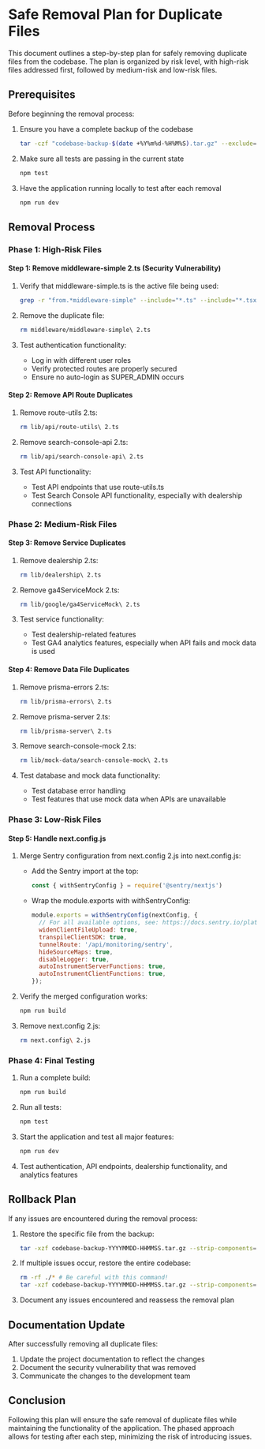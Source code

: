 # Safe Removal Plan for Duplicate Files

This document outlines a step-by-step plan for safely removing duplicate files from the codebase. The plan is organized by risk level, with high-risk files addressed first, followed by medium-risk and low-risk files.

## Prerequisites

Before beginning the removal process:

1. Ensure you have a complete backup of the codebase
   ```bash
   tar -czf "codebase-backup-$(date +%Y%m%d-%H%M%S).tar.gz" --exclude='.next' --exclude='node_modules' --exclude='.git' .
   ```

2. Make sure all tests are passing in the current state
   ```bash
   npm test
   ```

3. Have the application running locally to test after each removal
   ```bash
   npm run dev
   ```

## Removal Process

### Phase 1: High-Risk Files

#### Step 1: Remove middleware-simple 2.ts (Security Vulnerability)

1. Verify that middleware-simple.ts is the active file being used:
   ```bash
   grep -r "from.*middleware-simple" --include="*.ts" --include="*.tsx" .
   ```

2. Remove the duplicate file:
   ```bash
   rm middleware/middleware-simple\ 2.ts
   ```

3. Test authentication functionality:
   - Log in with different user roles
   - Verify protected routes are properly secured
   - Ensure no auto-login as SUPER_ADMIN occurs

#### Step 2: Remove API Route Duplicates

1. Remove route-utils 2.ts:
   ```bash
   rm lib/api/route-utils\ 2.ts
   ```

2. Remove search-console-api 2.ts:
   ```bash
   rm lib/api/search-console-api\ 2.ts
   ```

3. Test API functionality:
   - Test API endpoints that use route-utils.ts
   - Test Search Console API functionality, especially with dealership connections

### Phase 2: Medium-Risk Files

#### Step 3: Remove Service Duplicates

1. Remove dealership 2.ts:
   ```bash
   rm lib/dealership\ 2.ts
   ```

2. Remove ga4ServiceMock 2.ts:
   ```bash
   rm lib/google/ga4ServiceMock\ 2.ts
   ```

3. Test service functionality:
   - Test dealership-related features
   - Test GA4 analytics features, especially when API fails and mock data is used

#### Step 4: Remove Data File Duplicates

1. Remove prisma-errors 2.ts:
   ```bash
   rm lib/prisma-errors\ 2.ts
   ```

2. Remove prisma-server 2.ts:
   ```bash
   rm lib/prisma-server\ 2.ts
   ```

3. Remove search-console-mock 2.ts:
   ```bash
   rm lib/mock-data/search-console-mock\ 2.ts
   ```

4. Test database and mock data functionality:
   - Test database error handling
   - Test features that use mock data when APIs are unavailable

### Phase 3: Low-Risk Files

#### Step 5: Handle next.config.js

1. Merge Sentry configuration from next.config 2.js into next.config.js:
   - Add the Sentry import at the top:
     ```javascript
     const { withSentryConfig } = require('@sentry/nextjs')
     ```
   - Wrap the module.exports with withSentryConfig:
     ```javascript
     module.exports = withSentryConfig(nextConfig, {
       // For all available options, see: https://docs.sentry.io/platforms/javascript/guides/nextjs/manual-setup/
       widenClientFileUpload: true,
       transpileClientSDK: true,
       tunnelRoute: '/api/monitoring/sentry',
       hideSourceMaps: true,
       disableLogger: true,
       autoInstrumentServerFunctions: true,
       autoInstrumentClientFunctions: true,
     });
     ```

2. Verify the merged configuration works:
   ```bash
   npm run build
   ```

3. Remove next.config 2.js:
   ```bash
   rm next.config\ 2.js
   ```

### Phase 4: Final Testing

1. Run a complete build:
   ```bash
   npm run build
   ```

2. Run all tests:
   ```bash
   npm test
   ```

3. Start the application and test all major features:
   ```bash
   npm run dev
   ```

4. Test authentication, API endpoints, dealership functionality, and analytics features

## Rollback Plan

If any issues are encountered during the removal process:

1. Restore the specific file from the backup:
   ```bash
   tar -xzf codebase-backup-YYYYMMDD-HHMMSS.tar.gz --strip-components=1 path/to/file
   ```

2. If multiple issues occur, restore the entire codebase:
   ```bash
   rm -rf ./* # Be careful with this command!
   tar -xzf codebase-backup-YYYYMMDD-HHMMSS.tar.gz --strip-components=1
   ```

3. Document any issues encountered and reassess the removal plan

## Documentation Update

After successfully removing all duplicate files:

1. Update the project documentation to reflect the changes
2. Document the security vulnerability that was removed
3. Communicate the changes to the development team

## Conclusion

Following this plan will ensure the safe removal of duplicate files while maintaining the functionality of the application. The phased approach allows for testing after each step, minimizing the risk of introducing issues.